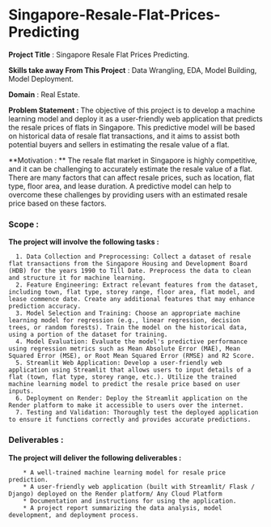# Singapore-Resale-Flat-Prices-Predicting

**Project Title** : Singapore  Resale Flat Prices Predicting.

**Skills take away From This Project** : Data Wrangling, EDA, Model Building, Model Deployment.

**Domain** : Real Estate.

**Problem Statement :** The objective of this project is to develop a machine learning model and deploy it as a user-friendly web application that predicts the resale prices of flats in Singapore. This predictive model will be based on historical data of resale flat transactions, and it aims to assist both potential buyers and sellers in estimating the resale value of a flat.

**Motivation : ** The resale flat market in Singapore is highly competitive, and it can be challenging to accurately estimate the resale value of a flat. There are many factors that can affect resale prices, such as location, flat type, floor area, and lease duration. A predictive model can help to overcome these challenges by providing users with an estimated resale price based on these factors.

### Scope :
**The project will involve the following tasks :**

      1. Data Collection and Preprocessing: Collect a dataset of resale flat transactions from the Singapore Housing and Development Board (HDB) for the years 1990 to Till Date. Preprocess the data to clean and structure it for machine learning.
      2. Feature Engineering: Extract relevant features from the dataset, including town, flat type, storey range, floor area, flat model, and lease commence date. Create any additional features that may enhance prediction accuracy.
      3. Model Selection and Training: Choose an appropriate machine learning model for regression (e.g., linear regression, decision trees, or random forests). Train the model on the historical data, using a portion of the dataset for training.
      4. Model Evaluation: Evaluate the model's predictive performance using regression metrics such as Mean Absolute Error (MAE), Mean Squared Error (MSE), or Root Mean Squared Error (RMSE) and R2 Score.
      5. Streamlit Web Application: Develop a user-friendly web application using Streamlit that allows users to input details of a flat (town, flat type, storey range, etc.). Utilize the trained machine learning model to predict the resale price based on user inputs.
      6. Deployment on Render: Deploy the Streamlit application on the Render platform to make it accessible to users over the internet.
      7. Testing and Validation: Thoroughly test the deployed application to ensure it functions correctly and provides accurate predictions.

### Deliverables :
**The project will deliver the following deliverables :**

        * A well-trained machine learning model for resale price prediction.
        * A user-friendly web application (built with Streamlit/ Flask / Django) deployed on the Render platform/ Any Cloud Platform
        * Documentation and instructions for using the application.
        * A project report summarizing the data analysis, model development, and deployment process.
